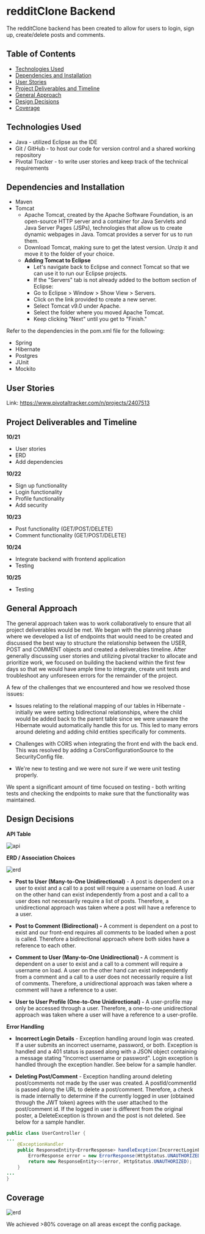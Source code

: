 # redditClone Backend

The redditClone backend has been created to allow for users to login, sign up, create/delete posts and comments. 

## Table of Contents
* [Technologies Used](#technologies-used)
* [Dependencies and Installation](#dependencies-and-installation)
* [User Stories](#user-stories)
* [Project Deliverables and Timeline](#project-deliverables-and-timeline)
* [General Approach](#general-approach)
* [Design Decisions](#design-decisions)
* [Coverage](#coverage)


## Technologies Used
- Java - utilized Eclipse as the IDE
- Git / GitHub - to host our code for version control and a shared working repository
- Pivotal Tracker - to write user stories and keep track of the technical requirements

## Dependencies and Installation
- Maven
- Tomcat
	- Apache Tomcat, created by the Apache Software Foundation, is an open-source HTTP server and a container for Java Servlets and Java Server Pages (JSPs), technologies that allow us to create dynamic webpages in Java. Tomcat provides a server for us to run them.
	- Download Tomcat, making sure to get the latest version. Unzip it and move it to the folder of your choice.
	- **Adding Tomcat to Eclipse**
		- Let's navigate back to Eclipse and connect Tomcat so that we can use it to run our Eclipse projects.
		- If the "Servers" tab is not already added to the bottom section of Eclipse:
		- Go to Eclipse > Window > Show View > Servers.
		- Click on the link provided to create a new server.
		- Select Tomcat v9.0 under Apache.
		- Select the folder where you moved Apache Tomcat.
		- Keep clicking "Next" until you get to "Finish."

Refer to the dependencies in the pom.xml file for the following:
- Spring
- Hibernate
- Postgres
- JUnit
- Mockito

## User Stories
Link:   https://www.pivotaltracker.com/n/projects/2407513

## Project Deliverables and Timeline
**10/21**
- User stories
- ERD
- Add dependencies

**10/22**
- Sign up functionality
- Login functionality
- Profile functionality
- Add security

**10/23**
- Post functionality (GET/POST/DELETE)
- Comment functionality (GET/POST/DELETE)

**10/24**
- Integrate backend with frontend application
- Testing

**10/25**
- Testing

## General Approach

The general approach taken was to work collaboratively to ensure that all project deliverables would be met. We began with the planning phase where we developed a list of endpoints that would need to be created and discussed the best way to structure the relationship between the USER, POST and COMMENT objects and created a deliverables timeline. After generally discussing user stories and utilizing pivotal tracker to allocate and prioritize work, we focused on building the backend within the first few days so that we would have ample time to integrate, create unit tests and troubleshoot any unforeseen errors for the remainder of the project.

A few of the challenges that we encountered and how we resolved those issues:

- Issues relating to the relational mapping of our tables in Hibernate - initially we were setting bidirectional relationships, where the child would be added back to the parent table since we were unaware the Hibernate would automatically handle this for us. This led to many errors around deleting and adding child entities specifically for comments. 

- Challenges with CORS when integrating the front end with the back end. This was resolved by adding a CorsConfigurationSource to the SecurityConfig file.

- We're new to testing and we were not sure if we were unit testing properly. 

We spent a significant amount of time focused on testing - both writing tests and checking the endpoints to make sure that the functionality was maintained.

## Design Decisions

**API Table**

![api](imgs/api_table.PNG)


**ERD / Association Choices**

![erd](imgs/erd.PNG)

- **Post to User (Many-to-One Unidirectional)** - A post is dependent on a user to exist and a call to a post will require a username on load. A user on the other hand can exist independently from a post and a call to a user does not necessarily require a list of posts. Therefore, a unidirectional approach was taken where a post will have a reference to a user.


- **Post to Comment (Bidirectional) -**  A comment is dependent on a post to exist and our front-end requires all comments to be loaded when a post is called. Therefore a bidirectional approach where both sides have a reference to each other.


- **Comment to User (Many-to-One Unidirectional) -** A comment is dependent on a user to exist and a call to a comment will require a username on load. A user on the other hand can exist independently from a comment and a call to a user does not necessarily require a list of comments. Therefore, a unidirectional approach was taken where a comment will have a reference to a user.


- **User to User Profile (One-to-One Unidirectional) -** A user-profile may only be accessed through a user. Therefore, a one-to-one unidirectional approach was taken where a user will have a reference to a user-profile.


**Error Handling**
- **Incorrect Login Details** - Exception handling around login was created. If a user submits an incorrect username, password, or both. Exception is handled and a 401 status is passed along with a JSON object containing a message stating "Incorrect username or password". Login exception is handled through the exception handler. See below for a sample handler.


- **Deleting Post/Comment** - Exception handling around deleting post/comments not made by the user was created. A postId/commentId is passed along the URL to delete a post/comment. Therefore, a check is made internally to determine if the currently logged in user (obtained through the JWT token) agrees with the user attached to the post/comment id. If the logged in user is different from the original poster, a DeleteException is thrown and the post is not deleted. See below for a sample handler.

```java
public class UserController {
...
	@ExceptionHandler
	public ResponseEntity<ErrorResponse> handleExcption(IncorrectLoginException err){
		ErrorResponse error = new ErrorResponse(HttpStatus.UNAUTHORIZED.value(), err.getMessage());
		return new ResponseEntity<>(error, HttpStatus.UNAUTHORIZED);
	}
...
}
```

## Coverage

![erd](imgs/coverage.PNG)

We achieved >80% coverage on all areas except the config package.



